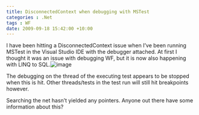 ```yaml
---
title: DisconnectedContext when debugging with MSTest
categories : .Net
tags : WF
date: 2009-09-18 15:42:00 +10:00
---
```


I have been hitting a DisconnectedContext issue when I’ve been running MSTest in the Visual Studio IDE with the debugger attached. At first I thought it was an issue with debugging WF, but it is now also happening with LINQ to SQL.![image][0]

The debugging on the thread of the executing test appears to be stopped when this is hit. Other threads/tests in the test run will still hit breakpoints however.

Searching the net hasn’t yielded any pointers. Anyone out there have some information about this?

[0]: //blogfiles/image_7.png
